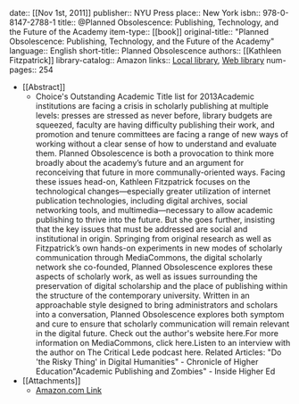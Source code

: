 date:: [[Nov 1st, 2011]]
publisher:: NYU Press
place:: New York
isbn:: 978-0-8147-2788-1
title:: @Planned Obsolescence: Publishing, Technology, and the Future of the Academy
item-type:: [[book]]
original-title:: "Planned Obsolescence: Publishing, Technology, and the Future of the Academy"
language:: English
short-title:: Planned Obsolescence
authors:: [[Kathleen Fitzpatrick]]
library-catalog:: Amazon
links:: [Local library](zotero://select/groups/2386895/items/ZYQRP6CC), [Web library](https://www.zotero.org/groups/2386895/items/ZYQRP6CC)
num-pages:: 254

- [[Abstract]]
	- Choice's Outstanding Academic Title list for 2013Academic institutions are facing a crisis in scholarly publishing at multiple levels: presses are stressed as never before, library budgets are squeezed, faculty are having difficulty publishing their work, and promotion and tenure committees are facing a range of new ways of working without a clear sense of how to understand and evaluate them. Planned Obsolescence is both a provocation to think more broadly about the academy’s future and an argument for reconceiving that future in more communally-oriented ways. Facing these issues head-on, Kathleen Fitzpatrick focuses on the technological changes—especially greater utilization of internet publication technologies, including digital archives, social networking tools, and multimedia—necessary to allow academic publishing to thrive into the future. But she goes further, insisting that the key issues that must be addressed are social and institutional in origin. Springing from original research as well as Fitzpatrick’s own hands-on experiments in new modes of scholarly communication through MediaCommons, the digital scholarly network she co-founded, Planned Obsolescence explores these aspects of scholarly work, as well as issues surrounding the preservation of digital scholarship and the place of publishing within the structure of the contemporary university. Written in an approachable style designed to bring administrators and scholars into a conversation, Planned Obsolescence explores both symptom and cure to ensure that scholarly communication will remain relevant in the digital future. Check out the author's website here.For more information on MediaCommons, click here.Listen to an interview with the author on The Critical Lede podcast here. Related Articles: "Do 'the Risky Thing' in Digital Humanities" - Chronicle of Higher Education"Academic Publishing and Zombies" - Inside Higher Ed
- [[Attachments]]
	- [Amazon.com Link](https://www.amazon.com/gp/product/0814727883/ref=as_li_ss_tl?ie=UTF8&linkCode=sl1&tag=plannedobsole-20&linkId=1688e2e07fcad0b2ef552ba15039ca37&language=en_US)